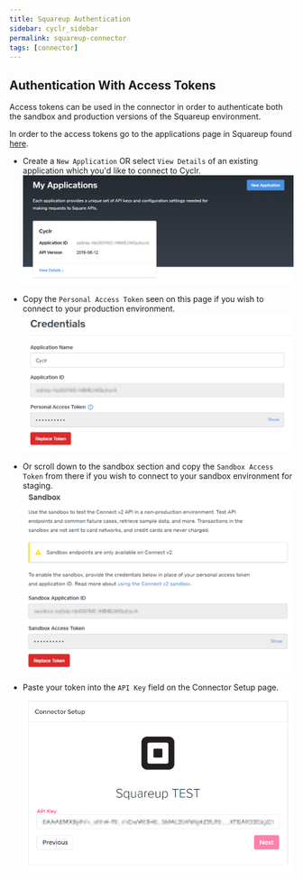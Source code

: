 ```yaml
---
title: Squareup Authentication
sidebar: cyclr_sidebar
permalink: squareup-connector
tags: [connector]
---
```


Authentication With Access Tokens
---------------------------------

Access tokens can be used in the connector in order to authenticate both the sandbox and production versions of the Squareup environment. 

In order to the access tokens go to the applications page in Squareup found [here](https://developer.squareup.com/apps).

- Create a `New Application` OR select `View Details` of an existing application which you'd like to connect to Cyclr.
![](./images/squareup_application.png)

- Copy the `Personal Access Token` seen on this page if you wish to connect to your production environment.
![](./images/squareup_credentials.png)

- Or scroll down to the sandbox section and copy the `Sandbox Access Token` from there if you wish to connect to your sandbox environment for staging.
![](./images/squareup_sandbox_credentials.png)

- Paste your token into the `API Key` field on the Connector Setup page.
![](./images/squareup_connector_setup.png)